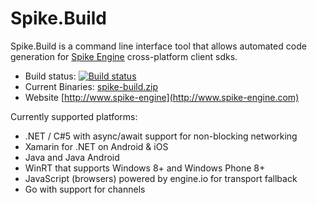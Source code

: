 Spike.Build
===========

Spike.Build is a command line interface tool that allows automated code generation for [Spike Engine](http://www.spike-engine.com) cross-platform client sdks.
* Build status: [![Build status](https://ci.appveyor.com/api/projects/status/pj2081d7m07mu54d?svg=true)](https://ci.appveyor.com/project/Kelindar/spike-build)
* Current Binaries: [spike-build.zip](https://s3.amazonaws.com/app.misakai.com/public/bin/spike-build.zip)
* Website [http://www.spike-engine](http://www.spike-engine.com)

Currently supported platforms:
 * .NET / C#5 with async/await support for non-blocking networking
 * Xamarin for .NET on Android & iOS
 * Java and Java Android
 * WinRT that supports Windows 8+ and Windows Phone 8+
 * JavaScript (browsers) powered by engine.io for transport fallback
 * Go with support for channels
